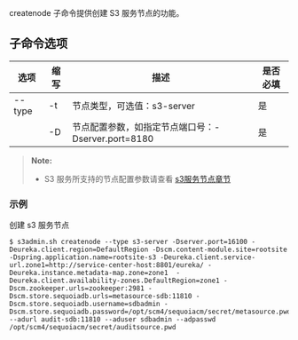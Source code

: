 createnode 子命令提供创建 S3 服务节点的功能。

## 子命令选项 ##

|选项       |缩写 |描述                                                   |是否必填|
|-----------|-----|---------------------------------------------------- |--------|
|--type     |-t   |节点类型，可选值：s3-server                        |是      |
|           |-D   |节点配置参数，如指定节点端口号：-Dserver.port=8180       |是|



>  **Note:**
>
>  * S3 服务所支持的节点配置参数请查看 [s3服务节点章节][s3_config]

### 示例 ###

创建 s3 服务节点

   ```lang-javascript
   $ s3admin.sh createnode --type s3-server -Dserver.port=16100 -Deureka.client.region=DefaultRegion -Dscm.content-module.site=rootsite -Dspring.application.name=rootsite-s3 -Deureka.client.service-url.zone1=http://service-center-host:8801/eureka/ -Deureka.instance.metadata-map.zone=zone1  -Deureka.client.availability-zones.DefaultRegion=zone1 -Dscm.zookeeper.urls=zookeeper:2981 -Dscm.store.sequoiadb.urls=metasource-sdb:11810 -Dscm.store.sequoiadb.username=sdbadmin -Dscm.store.sequoiadb.password=/opt/scm4/sequoiacm/secret/metasource.pwd  --adurl audit-sdb:11810 --aduser sdbadmin --adpasswd /opt/scm4/sequoiacm/secret/auditsource.pwd
   ```

[s3_config]:Maintainance/Node_Config/s3.md